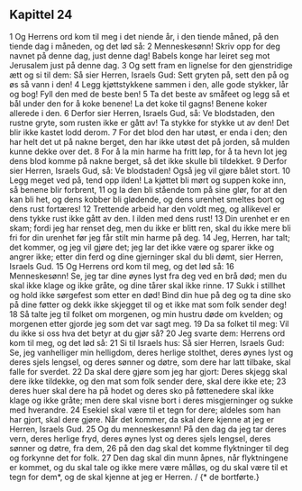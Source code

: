 ## Kapittel 24

1 Og Herrens ord kom til meg i det niende år, i den tiende måned, på den tiende dag i måneden, og det lød så:
2 Menneskesønn! Skriv opp for deg navnet på denne dag, just denne dag! Babels konge har leiret seg mot Jerusalem just på denne dag.
3 Og sett fram en lignelse for den gjenstridige ætt og si til dem: Så sier Herren, Israels Gud: Sett gryten på, sett den på og øs så vann i den!
4 Legg kjøttstykkene sammen i den, alle gode stykker, lår og bog! Fyll den med de beste ben!
5 Ta det beste av småfeet og legg så et bål under den for å koke benene! La det koke til gagns! Benene koker allerede i den.
6 Derfor sier Herren, Israels Gud, så: Ve blodstaden, den rustne gryte, som rusten ikke er gått av! Ta stykke for stykke ut av den! Det blir ikke kastet lodd derom.
7 For det blod den har utøst, er enda i den; den har helt det ut på nakne berget, den har ikke utøst det på jorden, så mulden kunne dekke over det.
8 For å la min harme ha fritt løp, for å ta hevn lot jeg dens blod komme på nakne berget, så det ikke skulle bli tildekket.
9 Derfor sier Herren, Israels Gud, så: Ve blodstaden! Også jeg vil gjøre bålet stort.
10 Legg meget ved på, tend opp ilden! La kjøttet bli mørt og suppen koke inn, så benene blir forbrent,
11 og la den bli stående tom på sine glør, for at den kan bli het, og dens kobber bli glødende, og dens urenhet smeltes bort og dens rust fortæres!
12 Trettende arbeid har den voldt meg, og allikevel er dens tykke rust ikke gått av den. I ilden med dens rust!
13 Din urenhet er en skam; fordi jeg har renset deg, men du ikke er blitt ren, skal du ikke mere bli fri for din urenhet før jeg får stilt min harme på deg.
14 Jeg, Herren, har talt; det kommer, og jeg vil gjøre det; jeg lar det ikke være og sparer ikke og angrer ikke; etter din ferd og dine gjerninger skal du bli dømt, sier Herren, Israels Gud.
15 Og Herrens ord kom til meg, og det lød så:
16 Menneskesønn! Se, jeg tar dine øynes lyst fra deg ved en brå død; men du skal ikke klage og ikke gråte, og dine tårer skal ikke rinne.
17 Sukk i stillhet og hold ikke sørgefest som etter en død! Bind din hue på deg og ta dine sko på dine føtter og dekk ikke skjegget til og et ikke mat som folk sender deg!
18 Så talte jeg til folket om morgenen, og min hustru døde om kvelden; og morgenen etter gjorde jeg som det var sagt meg.
19 Da sa folket til meg: Vil du ikke si oss hva det betyr at du gjør så?
20 Jeg svarte dem: Herrens ord kom til meg, og det lød så:
21 Si til Israels hus: Så sier Herren, Israels Gud: Se, jeg vanhelliger min helligdom, deres herlige stolthet, deres øynes lyst og deres sjels lengsel, og deres sønner og døtre, som dere har latt tilbake, skal falle for sverdet.
22 Da skal dere gjøre som jeg har gjort: Deres skjegg skal dere ikke tildekke, og den mat som folk sender dere, skal dere ikke ete;
23 deres huer skal dere ha på hodet og deres sko på føttenedere skal ikke klage og ikke gråte; men dere skal visne bort i deres misgjerninger og sukke med hverandre.
24 Esekiel skal være til et tegn for dere; aldeles som han har gjort, skal dere gjøre. Når det kommer, da skal dere kjenne at jeg er Herren, Israels Gud.
25 Og du menneskesønn! På den dag da jeg tar deres vern, deres herlige fryd, deres øynes lyst og deres sjels lengsel, deres sønner og døtre, fra dem,
26 på den dag skal det komme flyktninger til deg og forkynne det for folk.
27 Den dag skal din munn åpnes, når flyktningene er kommet, og du skal tale og ikke mere være målløs, og du skal være til et tegn for dem*, og de skal kjenne at jeg er Herren. / {* de bortførte.}
